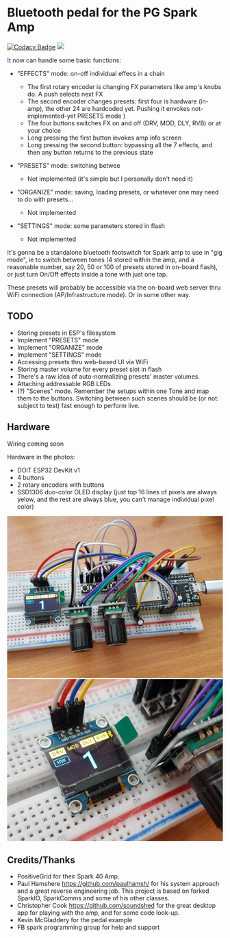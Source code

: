# Bluetooth pedal for the PG Spark Amp

[![Codacy Badge](https://app.codacy.com/project/badge/Grade/ea220b14059e479ab6a0419a1c4935f8)](https://www.codacy.com/gh/copych/BT_Spark_pedal/dashboard?utm_source=github.com&amp;utm_medium=referral&amp;utm_content=copych/BT_Spark_pedal&amp;utm_campaign=Badge_Grade)
[![](https://www.travis-ci.com/copych/BT_Spark_pedal.svg?branch=master)](https://www.travis-ci.com/github/copych/BT_Spark_pedal)

It now can handle some basic functions:

*   "EFFECTS" mode: on-off individual effecs in a chain
    *   The first rotary encoder is changing FX parameters like amp's knobs do. A push selects next FX
    *   The second encoder changes presets: first four is hardware (in-amp), the other 24 are hardcoded yet. Pushing it envokes not-implemented-yet PRESETS mode )
    *   The four buttons switches FX on and off (DRV, MOD, DLY, RVB) or at your choice
    *   Long pressing the first button invokes amp info screen
    *   Long pressing the second button: bypassing all the 7 effects, and then any button returns to the previous state

*   "PRESETS" mode: switching betwee
    *   Not implemented (it's simple but I personally don't need it)

*   "ORGANIZE" mode: saving, loading presets, or whatever one may need to do with presets...
    *   Not implemented

*   "SETTINGS" mode: some parameters stored in flash
    *   Not implemented   

It's gonna be a standalone bluetooth footswitch for Spark amp to use in "gig mode", ie to switch between tones (4 stored within the amp, and a reasonable number, say 20, 50 or 100 of presets stored in on-board flash), or just turn On/Off effects inside a tone with just one tap.

These presets will probably be accessible via the on-board web server thru WiFi connection (AP/Infrastructure mode). Or in some other way.

## TODO

*   Storing presets in ESP's filesystem
*   Implement "PRESETS" mode
*   Implement "ORGANIZE" mode
*   Implement "SETTINGS" mode
*   Accessing presets thru web-based UI via WiFi
*   Storing master volume for every preset slot in flash
*   There's a raw idea of auto-normalizing presets' master volumes.
*   Attaching addressable RGB LEDs
*   (?) "Scenes" mode. Remember the setups within one Tone and map them to the buttons. Switching between such scenes should be (or not: subject to test) fast enough to perform live.

## Hardware

Wiring coming soon

Hardware in the photos:

*   DOIT ESP32 DevKit v1
*   4 buttons
*   2 rotary encoders with buttons
*   SSD1306 duo-color OLED display (just top 16 lines of pixels are always yelow, and the rest are always blue, you can't manage individual pixel color)

![](/images/2021-05-09%2018-23-49.JPG)
![](/images/2021-05-09%2018-24-17.JPG)

## Credits/Thanks

*   PositiveGrid for their Spark 40 Amp.
*   Paul Hamshere https://github.com/paulhamsh/ for his system approach and a great reverse engineering job. This project is based on forked SparkIO, SparkComms and some of his other classes.
*   Christopher Cook https://github.com/soundshed for the great desktop app for playing with the amp, and for some code look-up.
*   Kevin McGladdery for the pedal example
*   FB spark programming group for help and support
